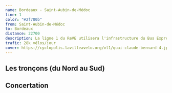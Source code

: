 ```yaml
---
name: Bordeaux - Saint-Aubin-de-Médoc 
line: 1
color: "#2f780b"
from: Saint-Aubin-de-Médoc
to: Bordeaux
distance: 22700
description: La ligne 1 du ReVE utilisera l'infrastructure du Bus Express entre St Aubin de Médoc et la gare St Jean
trafic: 28k vélos/jour
cover: https://cyclopolis.lavilleavelo.org/vl1/quai-claude-bernard-4.jpg
---
```


## Les tronçons (du Nord au Sud)

## Concertation